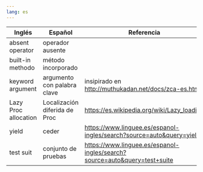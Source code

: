 ```yaml
---
lang: es
---
```


 Inglés 	| Español		| Referencia
----------------|-----------------------|-------------
absent operator | operador ausente 	|
built-in methodo| método incorporado	|
keyword argument | argumento con palabra clave | insipirado en http://muthukadan.net/docs/zca-es.html
Lazy Proc allocation			| Localización diferida de Proc | https://es.wikipedia.org/wiki/Lazy_loading
yield 		| ceder 		| https://www.linguee.es/espanol-ingles/search?source=auto&query=yield
test suit 	| conjunto de pruebas	| https://www.linguee.es/espanol-ingles/search?source=auto&query=test+suite

